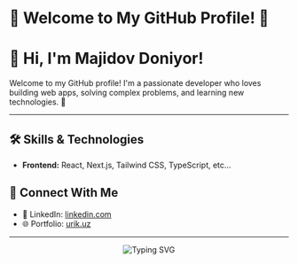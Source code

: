 # 🌟 Welcome to My GitHub Profile! 🌟

# 👋 Hi, I'm Majidov Doniyor!

Welcome to my GitHub profile! I'm a passionate developer who loves building web apps, solving complex problems, and learning new technologies. 🚀

---

## 🛠️ Skills & Technologies

- **Frontend:** React, Next.js, Tailwind CSS, TypeScript, etc...

## 🤝 Connect With Me

- 💼 LinkedIn: <a href="https://www.linkedin.com/in/doniyor-majidov-61a600219/" target='_blank'>linkedin.com</a>
- 🌐 Portfolio: <a href="https://urik.uz/" target='_blank'>urik.uz</a> 

---

<p align="center">
  <img src="https://readme-typing-svg.herokuapp.com?font=Fira+Code&duration=4000&pause=1000&color=36F7B7&width=435&lines=Thanks+for+stopping+by!+🌟;Happy+coding!+👨‍💻+✨" alt="Typing SVG">
</p>

